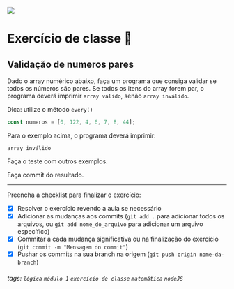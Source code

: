 ![](https://i.imgur.com/xG74tOh.png)

# Exercício de classe 🏫

## Validação de numeros pares

Dado o array numérico abaixo, faça um programa que consiga validar se todos os números são pares. Se todos os itens do array forem par, o programa deverá imprimir `array válido`, senão `array inválido`.

Dica: utilize o método `every()`

```javascript
const numeros = [0, 122, 4, 6, 7, 8, 44];
```

Para o exemplo acima, o programa deverá imprimir:

```
array inválido
```

Faça o teste com outros exemplos.

Faça commit do resultado.

---

Preencha a checklist para finalizar o exercício:

-   [x] Resolver o exercício revendo a aula se necessário
-   [x] Adicionar as mudanças aos commits (`git add .` para adicionar todos os arquivos, ou `git add nome_do_arquivo` para adicionar um arquivo específico)
-   [x] Commitar a cada mudança significativa ou na finalização do exercício (`git commit -m "Mensagem do commit"`)
-   [x] Pushar os commits na sua branch na origem (`git push origin nome-da-branch`)

###### tags: `lógica` `módulo 1` `exercício de classe` `matemática` `nodeJS`
